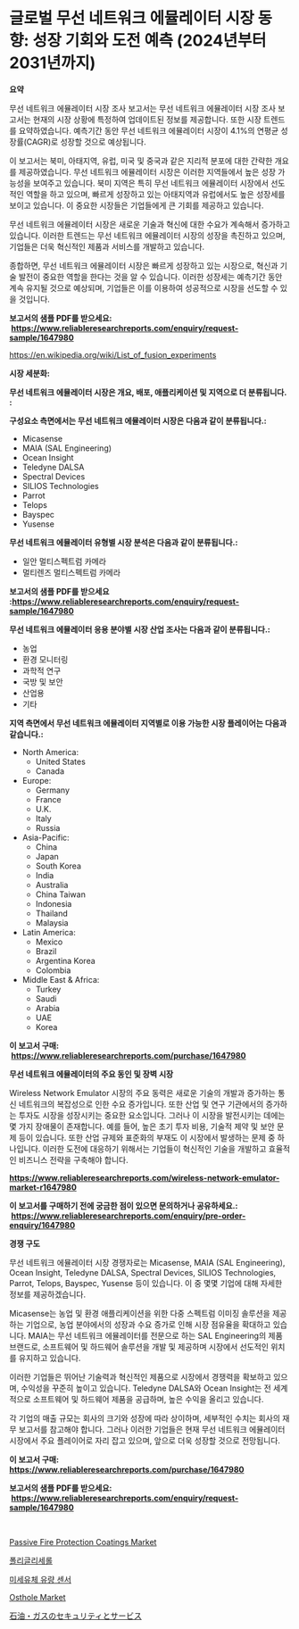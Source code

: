 <p><h1>글로벌 무선 네트워크 에뮬레이터 시장 동향: 성장 기회와 도전 예측 (2024년부터 2031년까지)</h1></p><p><strong>요약</strong></p>
<p><p>무선 네트워크 에뮬레이터 시장 조사 보고서는 무선 네트워크 에뮬레이터 시장 조사 보고서는 현재의 시장 상황에 특정하여 업데이트된 정보를 제공합니다. 또한 시장 트렌드를 요약하였습니다. 예측기간 동안 무선 네트워크 에뮬레이터 시장이 4.1%의 연평균 성장률(CAGR)로 성장할 것으로 예상됩니다.</p><p>이 보고서는 북미, 아태지역, 유럽, 미국 및 중국과 같은 지리적 분포에 대한 간략한 개요를 제공하였습니다. 무선 네트워크 에뮬레이터 시장은 이러한 지역들에서 높은 성장 가능성을 보여주고 있습니다. 북미 지역은 특히 무선 네트워크 에뮬레이터 시장에서 선도적인 역할을 하고 있으며, 빠르게 성장하고 있는 아태지역과 유럽에서도 높은 성장세를 보이고 있습니다. 이 중요한 시장들은 기업들에게 큰 기회를 제공하고 있습니다.</p><p>무선 네트워크 에뮬레이터 시장은 새로운 기술과 혁신에 대한 수요가 계속해서 증가하고 있습니다. 이러한 트렌드는 무선 네트워크 에뮬레이터 시장의 성장을 촉진하고 있으며, 기업들은 더욱 혁신적인 제품과 서비스를 개발하고 있습니다.</p><p>종합하면, 무선 네트워크 에뮬레이터 시장은 빠르게 성장하고 있는 시장으로, 혁신과 기술 발전이 중요한 역할을 한다는 것을 알 수 있습니다. 이러한 성장세는 예측기간 동안 계속 유지될 것으로 예상되며, 기업들은 이를 이용하여 성공적으로 시장을 선도할 수 있을 것입니다.</p></p>
<p><strong>보고서의 샘플 PDF를 받으세요: &nbsp;<a href="https://www.reliableresearchreports.com/enquiry/request-sample/1647980">https://www.reliableresearchreports.com/enquiry/request-sample/1647980</a></strong></p>
<p><a href="https://en.wikipedia.org/wiki/List_of_fusion_experiments">https://en.wikipedia.org/wiki/List_of_fusion_experiments</a></p>
<p><strong>시장 세분화:</strong></p>
<p><strong> 무선 네트워크 에뮬레이터 시장은 개요, 배포, 애플리케이션 및 지역으로 더 분류됩니다. :</strong></p>
<p><strong>구성요소 측면에서는 무선 네트워크 에뮬레이터 시장은 다음과 같이 분류됩니다.:</strong></p>
<p><ul><li>Micasense</li><li>MAIA (SAL Engineering)</li><li>Ocean Insight</li><li>Teledyne DALSA</li><li>Spectral Devices</li><li>SILIOS Technologies</li><li>Parrot</li><li>Telops</li><li>Bayspec</li><li>Yusense</li></ul></p>
<p><strong> 무선 네트워크 에뮬레이터 유형별 시장 분석은 다음과 같이 분류됩니다.:</strong></p>
<p><ul><li>일안 멀티스펙트럼 카메라</li><li>멀티렌즈 멀티스펙트럼 카메라</li></ul></p>
<p><strong>보고서의 샘플 PDF를 받으세요 :<a href="https://www.reliableresearchreports.com/enquiry/request-sample/1647980">https://www.reliableresearchreports.com/enquiry/request-sample/1647980</a></strong></p>
<p><strong> 무선 네트워크 에뮬레이터 응용 분야별 시장 산업 조사는 다음과 같이 분류됩니다.:</strong></p>
<p><ul><li>농업</li><li>환경 모니터링</li><li>과학적 연구</li><li>국방 및 보안</li><li>산업용</li><li>기타</li></ul></p>
<p><strong>지역 측면에서 무선 네트워크 에뮬레이터 지역별로 이용 가능한 시장 플레이어는 다음과 같습니다.:</strong></p>
<p><ul>
    <li>
        North America:
        <ul>
            <li>United States</li>
            <li>Canada</li>
        </ul>
    </li>
    <li>
        Europe:
        <ul>
            <li>Germany</li>
            <li>France</li>
            <li>U.K.</li>
            <li>Italy</li>
            <li>Russia</li>
        </ul>
    </li>
    <li>
        Asia-Pacific:
        <ul>
            <li>China</li>
            <li>Japan</li>
            <li>South Korea</li>
            <li>India</li>
            <li>Australia</li>
            <li>China Taiwan</li>
            <li>Indonesia</li>
            <li>Thailand</li>
            <li>Malaysia</li>
        </ul>
    </li>
    <li>
        Latin America:
        <ul>
            <li>Mexico</li>
            <li>Brazil</li>
            <li>Argentina Korea</li>
            <li>Colombia</li>
        </ul>
    </li>
    <li>
        Middle East & Africa:
        <ul>
            <li>Turkey</li>
            <li>Saudi</li>
            <li>Arabia</li>
            <li>UAE</li>
            <li>Korea</li>
        </ul>
    </li>
    </ul></p>
<p><strong>이 보고서 구매: &nbsp;<a href="https://www.reliableresearchreports.com/purchase/1647980">https://www.reliableresearchreports.com/purchase/1647980</a></strong></p>
<p><strong>무선 네트워크 에뮬레이터의 주요 동인 및 장벽 시장</strong></p>
<p><p>Wireless Network Emulator 시장의 주요 동력은 새로운 기술의 개발과 증가하는 통신 네트워크의 복잡성으로 인한 수요 증가입니다. 또한 산업 및 연구 기관에서의 증가하는 투자도 시장을 성장시키는 중요한 요소입니다. 그러나 이 시장을 발전시키는 데에는 몇 가지 장애물이 존재합니다. 예를 들어, 높은 초기 투자 비용, 기술적 제약 및 보안 문제 등이 있습니다. 또한 산업 규제와 표준화의 부재도 이 시장에서 발생하는 문제 중 하나입니다. 이러한 도전에 대응하기 위해서는 기업들이 혁신적인 기술을 개발하고 효율적인 비즈니스 전략을 구축해야 합니다.</p></p>
<p><strong><a href="https://www.reliableresearchreports.com/wireless-network-emulator-market-r1647980">https://www.reliableresearchreports.com/wireless-network-emulator-market-r1647980</a></strong></p>
<p><strong>이 보고서를 구매하기 전에 궁금한 점이 있으면 문의하거나 공유하세요.: &nbsp;<a href="https://www.reliableresearchreports.com/enquiry/pre-order-enquiry/1647980">https://www.reliableresearchreports.com/enquiry/pre-order-enquiry/1647980</a></strong></p>
<p><strong>경쟁 구도</strong></p>
<p><p>무선 네트워크 에뮬레이터 시장 경쟁자로는 Micasense, MAIA (SAL Engineering), Ocean Insight, Teledyne DALSA, Spectral Devices, SILIOS Technologies, Parrot, Telops, Bayspec, Yusense 등이 있습니다. 이 중 몇몇 기업에 대해 자세한 정보를 제공하겠습니다.</p><p>Micasense는 농업 및 환경 애플리케이션을 위한 다중 스펙트럼 이미징 솔루션을 제공하는 기업으로, 농업 분야에서의 성장과 수요 증가로 인해 시장 점유율을 확대하고 있습니다. MAIA는 무선 네트워크 에뮬레이터를 전문으로 하는 SAL Engineering의 제품 브랜드로, 소프트웨어 및 하드웨어 솔루션을 개발 및 제공하며 시장에서 선도적인 위치를 유지하고 있습니다.</p><p>이러한 기업들은 뛰어난 기술력과 혁신적인 제품으로 시장에서 경쟁력을 확보하고 있으며, 수익성을 꾸준히 높이고 있습니다. Teledyne DALSA와 Ocean Insight는 전 세계적으로 소프트웨어 및 하드웨어 제품을 공급하며, 높은 수익을 올리고 있습니다.</p><p>각 기업의 매출 규모는 회사의 크기와 성장에 따라 상이하며, 세부적인 수치는 회사의 재무 보고서를 참고해야 합니다. 그러나 이러한 기업들은 현재 무선 네트워크 에뮬레이터 시장에서 주요 플레이어로 자리 잡고 있으며, 앞으로 더욱 성장할 것으로 전망됩니다.</p></p>
<p><strong>이 보고서 구매: &nbsp; <a href="https://www.reliableresearchreports.com/purchase/1647980">https://www.reliableresearchreports.com/purchase/1647980</a></strong></p>
<p><strong>보고서의 샘플 PDF를 받으세요: &nbsp;<a href="https://www.reliableresearchreports.com/enquiry/request-sample/1647980">https://www.reliableresearchreports.com/enquiry/request-sample/1647980</a></strong><strong></strong></p>
<p>&nbsp;</p>
<p><p><a href="https://medium.com/@luke.wilson7856/passive-fire-protection-coatings-market-growth-outlook-from-2024-to-2031-and-it-is-projecting-at-14-3b566fbd0c55">Passive Fire Protection Coatings Market</a></p><p><a href="https://medium.com/@conradkirrlin76575/2024%EB%85%84%EB%B6%80%ED%84%B0-2031%EB%85%84%EA%B9%8C%EC%A7%80%EC%9D%98-polyglycerol-%EC%8B%9C%EC%9E%A5-%EC%A0%84%EB%A7%9D%EA%B3%BC-%EC%98%88%EC%B8%A1-bcab608b13e5">폴리글리세롤</a></p><p><a href="https://github.com/rcabello548/Market-Research-Report-List-3/blob/main/772415965248.md">미세유체 유량 센서</a></p><p><a href="https://medium.com/@veroniceroa846/osthole-market-a-global-and-regional-analysis-focus-on-end-user-product-and-region-analysis-778fbf0bf06c">Osthole Market</a></p><p><a href="https://github.com/roulaayoub-saad/Market-Research-Report-List-3/blob/main/958617551062.md">石油・ガスのセキュリティとサービス</a></p></p>